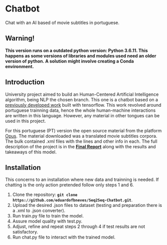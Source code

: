 # Chatbot

Chat with an AI based of movie subtitles in portuguese.


## Warning!
**This version runs on a outdated python version: Python 3.6.11. This happens as some versions of libraries and modules used need an older version of python. A solution might involve creating a Conda environment.**

## **Introduction** 

University project aimed to build an Human-Centered Artificial Intelligence algorithm, being NLP the chosen branch. This one is a chatbot based on a [previously developed work](https://github.com/Abonia1/Seq2Seq-Chatbot) built with tensorflow. This work revolved around portuguese trainning data, hence the whole human-machine interactions are written in this language. However, any material in other tongues can be used in this project.

For this portuguese (PT) version the open source material from the platform [Opus](https://opus.nlpl.eu/). The material downloaded was a translated movie subtitles corpora. The bulk contained .xml files with the lines and other info in each. The full description of the project is in the **[Final Report](FinalReport.pdf)** along with the results and takeaways of this model.


## **Installation** 

This concerns to an installation where new data and trainning is needed. If chatting is the only action pretended follow only steps 1 and 6.
1. Clone the repository: **`git clone https://github.com/eduardofbneves/Seq2Seq-Chatbot.git`**.
2. Upload the desired .json files to dataset (testing and preparation there is a .xml to .json converter).
3. Run train.py file to train the model.
4. Assure model quality with test.py.
5. Adjust, refine and repeat steps 2 through 4 if test results are not satisfactory.
6. Run chat.py file to interact with the trained model.
